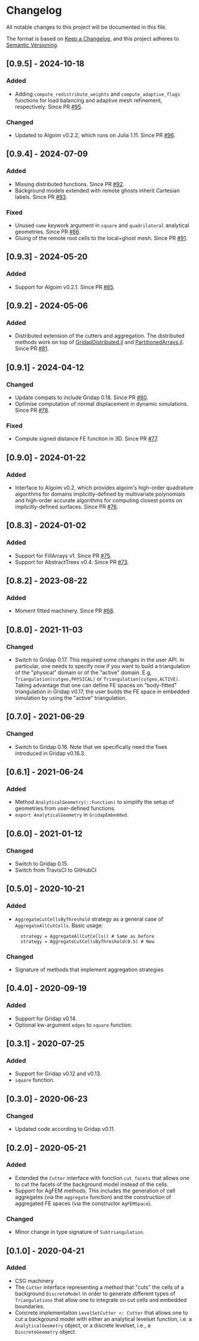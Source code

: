 # Changelog
All notable changes to this project will be documented in this file.

The format is based on [Keep a Changelog](https://keepachangelog.com/en/1.0.0/),
and this project adheres to [Semantic Versioning](https://semver.org/spec/v2.0.0.html).

## [0.9.5] - 2024-10-18

### Added

- Adding `compute_redistribute_weights` and `compute_adaptive_flags` functions for load balancing and adaptive mesh refinement, respectively. Since PR [#95](https://github.com/gridap/GridapEmbedded.jl/pull/95).

### Changed

- Updated to Algoim v0.2.2, which runs on Julia 1.11. Since PR [#96](https://github.com/gridap/GridapEmbedded.jl/pull/96).

## [0.9.4] - 2024-07-09

### Added
- Missing distributed functions. Since PR [#92](https://github.com/gridap/GridapEmbedded.jl/pull/92).
- Background models extended with remote ghosts inherit Cartesian labels. Since PR [#93](https://github.com/gridap/GridapEmbedded.jl/pull/93).

### Fixed
- Unused `name` keywork argument in `square` and `quadrilateral` analytical geometries. Since PR [#86](https://github.com/gridap/GridapEmbedded.jl/pull/86).
- Gluing of the remote root cells to the local+ghost mesh. Since PR [#91](https://github.com/gridap/GridapEmbedded.jl/pull/91).

## [0.9.3] - 2024-05-20

### Added
- Support for Algoim v0.2.1. Since PR [#85](https://github.com/gridap/GridapEmbedded.jl/pull/85).

## [0.9.2] - 2024-05-06

### Added
- Distributed extension of the cutters and aggregation. The distributed methods work on top of [GridapDistributed.jl](https://github.com/gridap/GridapDistributed.jl) and [PartitionedArrays.jl](https://github.com/fverdugo/PartitionedArrays.jl). Since PR [#81](https://github.com/gridap/GridapEmbedded.jl/pull/81).

## [0.9.1] - 2024-04-12

### Changed

- Update compats to include Gridap 0.18. Since PR [#80](https://github.com/gridap/GridapEmbedded.jl/pull/80).
- Optimise computation of normal displacement in dynamic simulations. Since PR [#78](https://github.com/gridap/GridapEmbedded.jl/pull/78).

### Fixed

- Compute signed distance FE function in 3D. Since PR [#77](https://github.com/gridap/GridapEmbedded.jl/pull/77).

## [0.9.0] - 2024-01-22

### Added
- Interface to Algoim v0.2, which provides algoim's high-order quadrature algorithms for domains implicitly-defined by multivariate polynomials and high-order accurate algorithms for computing closest points on implicitly-defined surfaces. Since PR [#76](https://github.com/gridap/GridapEmbedded.jl/pull/76).

## [0.8.3] - 2024-01-02

### Added
- Support for FillArrays v1. Since PR [#75](https://github.com/gridap/GridapEmbedded.jl/pull/75).
- Support for AbstractTrees v0.4. Since PR [#73](https://github.com/gridap/GridapEmbedded.jl/pull/73).

## [0.8.2] - 2023-08-22

### Added
- Moment fitted machinery. Since PR [#68](https://github.com/gridap/GridapEmbedded.jl/pull/68).

## [0.8.0] - 2021-11-03

### Changed

 - Switch to Gridap 0.17. This required some changes in the user API. In particular, one needs to specify now if you want to build a triangulation of the "physical" domain or of the "active" domain. E.g, `Triangulation(cutgeo,PHYSICAL)` or `Triangulation(cutgeo,ACTIVE)`. Taking advantage that one can define FE spaces on "body-fitted" triangulation in Gridap v0.17, the user builds the FE space in embedded simulation by using the "active" triangulation.

## [0.7.0] - 2021-06-29

### Changed

 - Switch to Gridap 0.16. Note that we specifically need the fixes introduced in Gridap v0.16.3.

## [0.6.1] - 2021-06-24

### Added
- Method `AnalyticalGeometry(::Function)` to simplify the setup of geometries from user-defined functions.
- `export AnalyticalGeometry` in `GridapEmbedded`.

## [0.6.0] - 2021-01-12

### Changed

 - Switch to Gridap 0.15.
 - Switch from TravisCI to GitHubCI

## [0.5.0] - 2020-10-21

### Added

 - `AggregateCutCellsByThreshold` strategy as a general case of `AggregateAllCutCells`. Basic usage:

   ```
     strategy = AggregateAllCutCells() # Same as before
     strategy = AggregateCutCellsByThreshold(0.5) # New
   ```

### Changed

 - Signature of methods that implement aggregation strategies

## [0.4.0] - 2020-09-19

### Added

 - Support for Gridap v0.14.
 - Optional kw-argument `edges` to `square` function.

## [0.3.1] - 2020-07-25

### Added

 - Support for Gridap v0.12 and v0.13.
 - `square` function.

## [0.3.0] - 2020-06-23

### Changed

 - Updated code according to Gridap v0.11.

## [0.2.0] - 2020-05-21

### Added

 - Extended the `Cutter` interface with function `cut_facets` that allows one to
 cut the facets of the background model instead of the cells.
 - Support for AgFEM methods. This includes the generation of cell aggregates
 (via the `aggregate` function) and the construction of aggregated FE spaces
 (via the constructor `AgFEMSpace`).

### Changed

 - Minor change in type signature of `Subtriangulation`.

## [0.1.0] - 2020-04-21

### Added

- CSG machinery
- The `Cutter` interface representing a method that "cuts" the
  cells of a background `DiscreteModel` in order to generate different types of
  `Triangulations` that allow one to integrate on cut cells and embedded boundaries.
- Concrete implementation `LevelSetCutter <: Cutter` that allows one to cut a background model
  with either an analytical levelset function, i.e. a `AnalyticalGeometry` object, or a discrete
  levelset, i.e., a `DiscreteGeometry` object.


